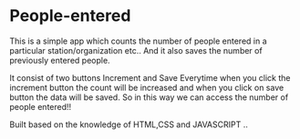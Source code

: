 # People-entered
This is a simple app which counts the number of people entered in a particular station/organization etc..
And it also saves the number of previously entered people.

It consist of two buttons Increment and Save
Everytime when you click the increment button the count will be increased and when you click on save button the data will be saved.
So in this way we can access the number of people entered!!

Built based on the knowledge of HTML,CSS and JAVASCRIPT ..
